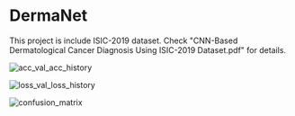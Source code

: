 # DermaNet

This project is include ISIC-2019 dataset.
Check "CNN-Based Dermatological Cancer Diagnosis Using ISIC-2019 Dataset.pdf" for details. 

![acc_val_acc_history](https://github.com/emogooo/DermaNet/assets/58745898/cfc992c0-d35b-430c-905e-1b62beb897a6)

![loss_val_loss_history](https://github.com/emogooo/DermaNet/assets/58745898/5e00192c-4417-4d3a-8ef9-0be048b1b8a2)

![confusion_matrix](https://github.com/emogooo/DermaNet/assets/58745898/efedc8fc-5393-4c2d-97b5-8c9c87256b91)
